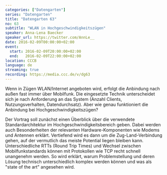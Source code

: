 ```yaml
---
categories: ["Datengarten"]
series: "Datengarten"
title: "Datengarten 63"
no: 63
subtitle: "WLAN in Hochgeschwindigkeitszügen"
speaker: Anna-Lena Baecker
speaker_url: https://twitter.com/AnnLe__
date: 2016-02-09T00:00:00+02:00
event:
  start: 2016-02-09T20:00:00+02:00
  end:   2016-02-09T22:00:00+02:00
location: CCCB
language: de
streaming: true
recording: https://media.ccc.de/v/dg63
---
```


Wenn in Zügen WLAN/Internet angeboten wird, erfolgt die Anbindung nach außen fast immer über Mobilfunk. Die eingesetzte Technik unterscheidet sich je nach Anforderung an das System (Anzahl Clients, Nutzungsverhalten, Datendurchsatz). Aber wie genau funktioniert die Anbindung bei Hochgeschwindigkeitszügen?

Der Vortrag soll zunächst einen Überblick über die verwendete Standardarchitektur im Hochgeschwindigkeitsbereich geben. Dabei werden auch Besonderheiten der relevanten Hardware-Komponenten wie Modems und Antennen erklärt. Vertiefend wird es dann um die Zug-Land-Verbindung gehen, auf der vermutlich das meiste Potential liegen bleiben kann. Unterschiedliche RTTs (Round Trip Times) und Wechsel zwischen Mobilfunkstandards können mit Protokollen wie TCP recht schnell unangenehm werden. So wird erklärt, warum Problemstellung und deren  Lösung technisch unterschiedlich komplex werden können und was als \"state of the art\" angesehen wird.
